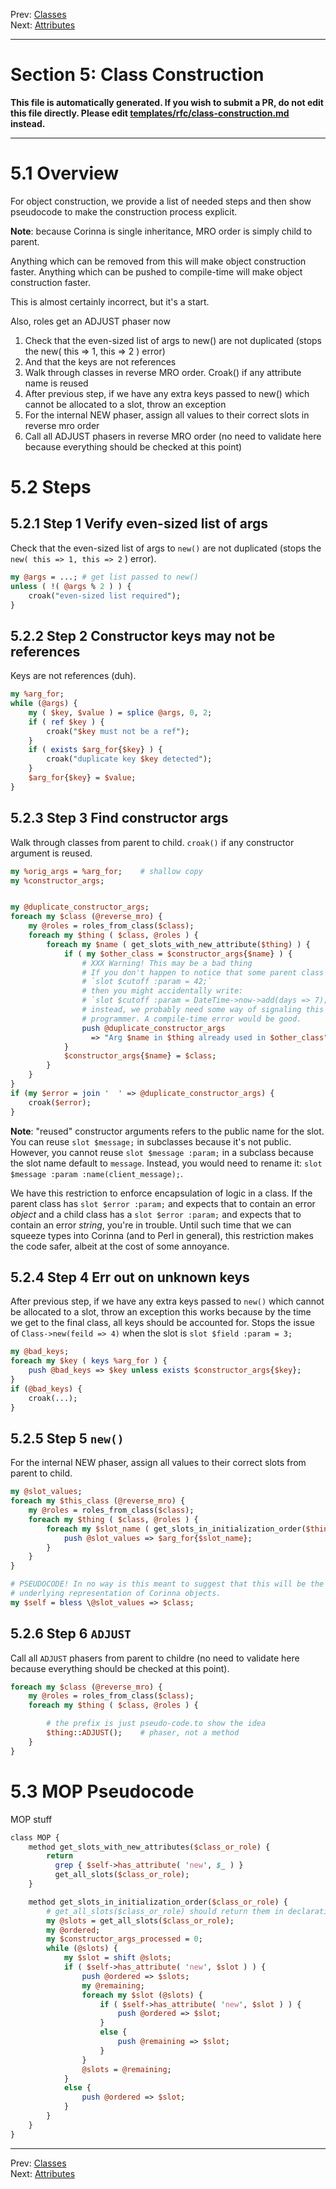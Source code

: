 Prev: [Classes](classes.md)   
Next: [Attributes](attributes.md)

---

# Section 5: Class Construction

**This file is automatically generated. If you wish to submit a PR, do not
edit this file directly. Please edit
[templates/rfc/class-construction.md](https://github.com/Ovid/Cor/tree/master/templates/rfc/class-construction.md) instead.**

---

# 5.1 Overview
For object construction, we provide a list of needed steps and then show
pseudocode to make the construction process explicit.

**Note**: because Corinna is single inheritance, MRO order is simply child to
parent.

Anything which can be removed from this will make object construction
faster. Anything which can be pushed to compile-time will make object
construction faster.

This is almost certainly incorrect, but it's a start.

Also, roles get an ADJUST phaser now

1. Check that the even-sized list of args to new() are not duplicated
   (stops the new( this => 1, this => 2 ) error)
2. And that the keys are not references
3. Walk through classes in reverse MRO order. Croak() if any attribute
   name is reused
4. After previous step, if we have any extra keys passed to new() which cannot be
   allocated to a slot, throw an exception
5. For the internal NEW phaser, assign all values to their correct slots in
   reverse mro order
6. Call all ADJUST phasers in reverse MRO order (no need to validate here because
   everything should be checked at this point)

# 5.2 Steps
## 5.2.1 Step 1 Verify even-sized list of args
Check that the even-sized list of args to `new()` are not duplicated (stops
the `new( this => 1, this => 2` ) error).

```perl
my @args = ...; # get list passed to new()
unless ( !( @args % 2 ) ) {
    croak("even-sized list required");
}
```

## 5.2.2 Step 2 Constructor keys may not be references
Keys are not references (duh).

```perl
my %arg_for;
while (@args) {
    my ( $key, $value ) = splice @args, 0, 2;
    if ( ref $key ) {
        croak("$key must not be a ref");
    }
    if ( exists $arg_for{$key} ) {
        croak("duplicate key $key detected");
    }
    $arg_for{$key} = $value;
}
```

## 5.2.3 Step 3 Find constructor args
Walk through classes from parent to child. `croak()` if any constructor
argument is reused.

```perl
my %orig_args = %arg_for;    # shallow copy
my %constructor_args;


my @duplicate_constructor_args;
foreach my $class (@reverse_mro) {
    my @roles = roles_from_class($class);
    foreach my $thing ( $class, @roles ) {
        foreach my $name ( get_slots_with_new_attribute($thing) ) {
            if ( my $other_class = $constructor_args{$name} ) {
                # XXX Warning! This may be a bad thing
                # If you don't happen to notice that some parent class has done
                # `slot $cutoff :param = 42;`
                # then you might accidentally write:
                # `slot $cutoff :param = DateTime->now->add(days => 7);`
                # instead, we probably need some way of signaling this to the
                # programmer. A compile-time error would be good.
                push @duplicate_constructor_args 
                  => "Arg $name in $thing already used in $other_class";
            }
            $constructor_args{$name} = $class;
        }
    }
}
if (my $error = join '  ' => @duplicate_constructor_args) {
    croak($error);
}
```

**Note**: "reused" constructor arguments refers to the public name for the
slot. You can reuse `slot $message;` in subclasses because it's not public.
However, you cannot reuse `slot $message :param;` in a subclass because the
slot name default to `message`.  Instead, you would need to rename it: `slot
$message :param :name(client_message);`.

We have this restriction to enforce encapsulation of logic in a class. If the
parent class has `slot $error :param;` and expects that to contain an error
_object_ and a child class has a `slot $error :param;` and expects that to
contain an error _string_, you're in trouble. Until such time that we can
squeeze types into Corinna (and to Perl in general), this restriction makes
the code safer, albeit at the cost of some annoyance.

## 5.2.4 Step 4 Err out on unknown keys

After previous step, if we have any extra keys passed to `new()` which cannot
be allocated to a slot, throw an exception this works because by the time we
get to the final class, all keys should be accounted for. Stops the issue of
`Class->new(feild => 4)` when the slot is `slot $field :param = 3;`

```perl
my @bad_keys;
foreach my $key ( keys %arg_for ) {
    push @bad_keys => $key unless exists $constructor_args{$key};
}
if (@bad_keys) {
    croak(...);
}
```

## 5.2.5 Step 5 `new()`
For the internal NEW phaser, assign all values to their correct slots from
parent to child.

```perl
my @slot_values;
foreach my $this_class (@reverse_mro) {
    my @roles = roles_from_class($class);
    foreach my $thing ( $class, @roles ) {
        foreach my $slot_name ( get_slots_in_initialization_order($thing) ) {
            push @slot_values => $arg_for{$slot_name};
        }
    }
}

# PSEUDOCODE! In no way is this meant to suggest that this will be the
# underlying representation of Corinna objects.
my $self = bless \@slot_values => $class;
```

## 5.2.6 Step 6 `ADJUST`
Call all `ADJUST` phasers from parent to childre (no need to validate here because
everything should be checked at this point).

```perl
foreach my $class (@reverse_mro) {
    my @roles = roles_from_class($class);
    foreach my $thing ( $class, @roles ) {

        # the prefix is just pseudo-code.to show the idea
        $thing::ADJUST();    # phaser, not a method
    }
}
```

# 5.3 MOP Pseudocode
MOP stuff

```perl
class MOP {
    method get_slots_with_new_attributes($class_or_role) {
        return
          grep { $self->has_attribute( 'new', $_ ) }
          get_all_slots($class_or_role);
    }

    method get_slots_in_initialization_order($class_or_role) {
        # get_all_slots($class_or_role) should return them in declaration order
        my @slots = get_all_slots($class_or_role);
        my @ordered;
        my $constructor_args_processed = 0;
        while (@slots) {
            my $slot = shift @slots;
            if ( $self->has_attribute( 'new', $slot ) ) {
                push @ordered => $slots;
                my @remaining;
                foreach my $slot (@slots) {
                    if ( $self->has_attribute( 'new', $slot ) ) {
                        push @ordered => $slot;
                    }
                    else {
                        push @remaining => $slot;
                    }
                }
                @slots = @remaining;
            }
            else {
                push @ordered => $slot;
            }
        }
    }
}
```


---

Prev: [Classes](classes.md)   
Next: [Attributes](attributes.md)

